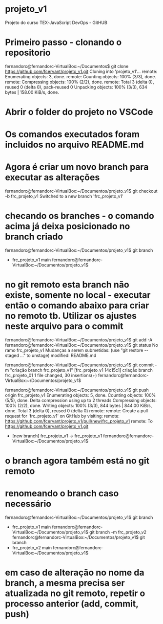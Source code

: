 # projeto_v1
Projeto do curso TEX-JavaScript DevOps - GitHUB

# Primeiro passo - clonando o repositorio

fernandorc@fernandorc-VirtualBox:~/Documentos$ git clone https://github.com/fcervant/projeto_v1.git
Cloning into 'projeto_v1'...
remote: Enumerating objects: 3, done.
remote: Counting objects: 100% (3/3), done.
remote: Compressing objects: 100% (2/2), done.
remote: Total 3 (delta 0), reused 0 (delta 0), pack-reused 0
Unpacking objects: 100% (3/3), 634 bytes | 158.00 KiB/s, done.

# Abrir o folder do projeto no VSCode

# Os comandos executados foram incluidos no arquivo README.md
# Agora é criar um novo branch para executar as alterações

fernandorc@fernandorc-VirtualBox:~/Documentos/projeto_v1$ git checkout -b frc_projeto_v1
Switched to a new branch 'frc_projeto_v1'

# checando os branches - o comando acima já deixa posicionado no branch criado

fernandorc@fernandorc-VirtualBox:~/Documentos/projeto_v1$ git branch
* frc_projeto_v1
  main
fernandorc@fernandorc-VirtualBox:~/Documentos/projeto_v1$ 

# no git remoto esta branch não existe, somente no local - executar então o comando abaixo para criar no remoto tb. Utilizar os ajustes neste arquivo para o commit

fernandorc@fernandorc-VirtualBox:~/Documentos/projeto_v1$ git add -A
fernandorc@fernandorc-VirtualBox:~/Documentos/projeto_v1$ git status
No ramo frc_projeto_v1
Mudanças a serem submetidas:
  (use "git restore --staged <file>..." to unstage)
        modified:   README.md

fernandorc@fernandorc-VirtualBox:~/Documentos/projeto_v1$ git commit -m "criação branch frc_projeto_v1"
[frc_projeto_v1 14c15c1] criação branch frc_projeto_01
 1 file changed, 30 insertions(+)
fernandorc@fernandorc-VirtualBox:~/Documentos/projeto_v1$ 

fernandorc@fernandorc-VirtualBox:~/Documentos/projeto_v1$ git push origin frc_projeto_v1
Enumerating objects: 5, done.
Counting objects: 100% (5/5), done.
Delta compression using up to 2 threads
Compressing objects: 100% (2/2), done.
Writing objects: 100% (3/3), 844 bytes | 844.00 KiB/s, done.
Total 3 (delta 0), reused 0 (delta 0)
remote: 
remote: Create a pull request for 'frc_projeto_v1' on GitHub by visiting:
remote:      https://github.com/fcervant/projeto_v1/pull/new/frc_projeto_v1
remote: 
To https://github.com/fcervant/projeto_v1.git
 * [new branch]      frc_projeto_v1 -> frc_projeto_v1
fernandorc@fernandorc-VirtualBox:~/Documentos/projeto_v1$ 

# o branch agora também está no git remoto


# renomeando o branch caso necessário

fernandorc@fernandorc-VirtualBox:~/Documentos/projeto_v1$ git branch
* frc_projeto_v1
  main
fernandorc@fernandorc-VirtualBox:~/Documentos/projeto_v1$ git branch -m frc_projeto_v2
fernandorc@fernandorc-VirtualBox:~/Documentos/projeto_v1$ git branch
* frc_projeto_v2
  main
fernandorc@fernandorc-VirtualBox:~/Documentos/projeto_v1$ 

# em caso de alteração no nome da branch, a mesma precisa ser atualizada no git remoto, repetir o processo anterior (add, commit, push)




